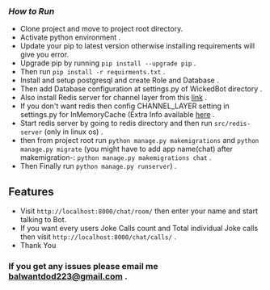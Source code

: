 ### _How to Run_

- Clone project and move to project root directory. 
- Activate python environment .
- Update your pip to latest version otherwise installing requirements will give you error.
- Upgrade pip by running ```pip install --upgrade pip``` . 
- Then run ```pip install -r requirments.txt``` .
- Install and setup postgresql and create Role and Database .
- Then add Database configuration at settings.py of WickedBot directory .
- Also install Redis server for channel layer from this [link](https://redis.io/download) .
- If you don't want redis then config CHANNEL_LAYER setting in settings.py for InMemoryCache (Extra Info available [here](https://channels.readthedocs.io/en/stable/topics/channel_layers.html#:~:text=channel_layer%20.-,Redis%20Channel%20Layer,to%20install%20the%20channels_redis%20package.) .
- Start redis server by going to redis directory and then run ```src/redis-server``` (only in linux os) .
- then from project root run ```python manage.py makemigrations``` and ```python manage.py migrate```  (you might have to add app name(chat) after makemigration-: ```python manage.py makemigrations chat```  .
- Then Finally run ```python manage.py runserver```) .

## Features
- Visit ```http://localhost:8000/chat/room/``` then enter your name and start talking to Bot.
- If you want every users Joke Calls count and Total individual Joke calls then visit ```http://localhost:8000/chat/calls/``` .
- Thank You

### If you get any issues please email me balwantdod223@gmail.com .

